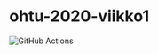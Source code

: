 # ohtu-2020-viikko1

![GitHub Actions](https://github.com/Skorp7/ohtu-viikko1-s2020/workflows/Java%20CI%20with%20Gradle/badge.svg)
